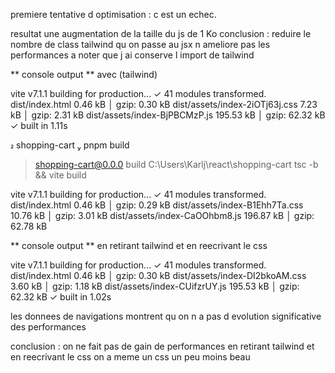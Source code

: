premiere tentative d optimisation : 
c est un echec. 


resultat une augmentation de la taille du js de 1 Ko
conclusion : reduire le nombre de class tailwind qu on passe au jsx n ameliore pas les performances 
a noter que j ai conserve l import de tailwind 


** console output ** avec (tailwind)

vite v7.1.1 building for production...
✓ 41 modules transformed.
dist/index.html                   0.46 kB │ gzip:  0.30 kB
dist/assets/index-2iOTj63j.css    7.23 kB │ gzip:  2.31 kB
dist/assets/index-BjPBCMzP.js   195.53 kB │ gzip: 62.32 kB
✓ built in 1.11s

 shopping-cart  pnpm build

> shopping-cart@0.0.0 build C:\Users\Karlj\react\shopping-cart
> tsc -b && vite build

vite v7.1.1 building for production...
✓ 41 modules transformed.
dist/index.html                   0.46 kB │ gzip:  0.29 kB
dist/assets/index-B1Ehh7Ta.css   10.76 kB │ gzip:  3.01 kB
dist/assets/index-CaOOhbm8.js   196.87 kB │ gzip: 62.78 kB

** console output ** en retirant tailwind et en reecrivant le css 

vite v7.1.1 building for production...
✓ 41 modules transformed.
dist/index.html                   0.46 kB │ gzip:  0.30 kB
dist/assets/index-DI2bkoAM.css    3.60 kB │ gzip:  1.18 kB
dist/assets/index-CUifzrUY.js   195.53 kB │ gzip: 62.32 kB
✓ built in 1.02s

les donnees de navigations montrent qu on n a pas d evolution significative des performances

conclusion : on ne fait pas de gain de performances en retirant tailwind et en reecrivant le css 
on a meme un css un peu moins beau 

